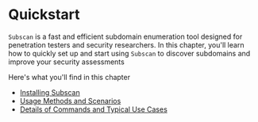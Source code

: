 # Quickstart

`Subscan` is a fast and efficient subdomain enumeration tool designed for penetration testers and security researchers. In this chapter, you'll learn how to quickly set up and start using `Subscan` to discover subdomains and improve your security assessments

Here's what you'll find in this chapter

- [Installing Subscan](install.md)
- [Usage Methods and Scenarios](usage/index.html)
- [Details of Commands and Typical Use Cases](/user-guide/commands/index.html)
